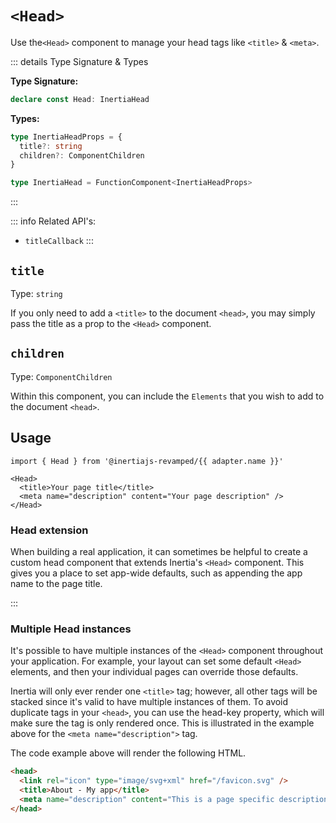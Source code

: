 <script setup lang="ts">
import { useRoute } from 'vitepress'
import { useIntegration } from '@/theme/composables/useIntegrations'

const route = useRoute()
const urlParts = route.path.slice(1).split('/')
const adapter = useIntegration(urlParts[1])
</script>

# `<Head>` <Badge type="tip" text="component" />

Use the`<Head>` component to manage your head tags like `<title>` & `<meta>`.

::: details Type Signature & Types

**Type Signature:**

```typescript
declare const Head: InertiaHead
```

**Types:**

```typescript
type InertiaHeadProps = {
  title?: string
  children?: ComponentChildren
}

type InertiaHead = FunctionComponent<InertiaHeadProps>
```

:::

::: info Related API's:

- `titleCallback`
:::

## `title`

Type: `string`

If you only need to add a `<title>` to the document `<head>`, you may simply pass the title as a prop to the `<Head>` component.

## `children`

Type: `ComponentChildren`

Within this component, you can include the `Elements` that you wish to add to the document `<head>`.

## Usage

```tsx-vue
import { Head } from '@inertiajs-revamped/{{ adapter.name }}'

<Head>
  <title>Your page title</title>
  <meta name="description" content="Your page description" />
</Head>
```

### Head extension

When building a real application, it can sometimes be helpful to create a custom head component that extends Inertia's `<Head>` component. This gives you a place to set app-wide defaults, such as appending the app name to the page title.

<AdapterWrapper :adapter="adapter.name">
  <template #preact>

::: code-group

```tsx [resources/components/head.tsx]
import { Head as InertiaHead } from '@inertiajs-revamped/preact'

const Head = ({ title, children }) => {
  return (
    <InertiaHead>
      <title>{title ? `${title} - My App` : 'My App'}</title>
      {children}
    </InertiaHead>
  )
}

export default Site
```

:::

  </template>
  <template #react>

::: code-group

```tsx [resources/components/head.tsx]
import { Head as InertiaHead } from '@inertiajs-revamped/react'

const Head = ({ title, children }) => {
  return (
    <InertiaHead>
      <title>{title ? `${title} - My App` : 'My App'}</title>
      {children}
    </InertiaHead>
  )
}

export default Site
```

:::

  </template>
  <template #vue>

::: code-group

```vue [resources/components/head.vue]
<script setup>
import { Head } from '@inertiajs-revamped/vue'

defineProps({ title: String })
</script>

<template>
  <Head :title="title ? `${title} - My App` : 'My App'">
    <slot />
  </Head>
</template>
```

:::

  </template>
</AdapterWrapper>

:::

### Multiple Head instances

It's possible to have multiple instances of the `<Head>` component throughout your application. For example, your layout can set some default `<Head>` elements, and then your individual pages can override those defaults.

<AdapterWrapper :adapter="adapter.name">
  <template #preact>

::: code-group

```tsx [resources/layouts/layout.tsx]
import { Head } from '@inertiajs-revamped/preact'

<Head>
  <title>My app</title>
  <meta
    head-key="description"
    name="description"
    content="This is the default description"
  />
  <link rel="icon" type="image/svg+xml" href="/favicon.svg" />
</Head>
```

```tsx [resources/pages/about.tsx]
import { Head } from '@inertiajs-revamped/preact'

<Head>
  <title>About - My app</title>
  <meta
    head-key="description"
    name="description"
    content="This is a page specific description"
  />
</Head>
```

:::

  </template>
  <template #react>

::: code-group

```tsx [resources/layouts/layout.tsx]
import { Head } from '@inertiajs-revamped/react'

<Head>
  <title>My app</title>
  <meta
    head-key="description"
    name="description"
    content="This is the default description"
  />
  <link rel="icon" type="image/svg+xml" href="/favicon.svg" />
</Head>
```

```tsx [resources/pages/about.tsx]
import { Head } from '@inertiajs-revamped/react'

<Head>
  <title>About - My app</title>
  <meta
    head-key="description"
    name="description"
    content="This is a page specific description"
  />
</Head>
```

:::

  </template>
  <template #vue>

::: code-group

```tsx [resources/layouts/layout.vue]
import { Head } from '@inertiajs-revamped/vue'

<Head>
  <title>My app</title>
  <meta
    head-key="description"
    name="description"
    content="This is the default description"
  />
  <link rel="icon" type="image/svg+xml" href="/favicon.svg" />
</Head>
```

```tsx [resources/pages/about.vue]
import { Head } from '@inertiajs-revamped/vue'

<Head>
  <title>About - My app</title>
  <meta
    head-key="description"
    name="description"
    content="This is a page specific description"
  />
</Head>
```

:::

  </template>
</AdapterWrapper>

Inertia will only ever render one `<title>` tag; however, all other tags will be stacked since it's valid to have multiple instances of them. To avoid duplicate tags in your `<head>`, you can use the head-key property, which will make sure the tag is only rendered once. This is illustrated in the example above for the `<meta name="description">` tag.

The code example above will render the following HTML.

```html
<head>
  <link rel="icon" type="image/svg+xml" href="/favicon.svg" />
  <title>About - My app</title>
  <meta name="description" content="This is a page specific description" />
</head>
```
